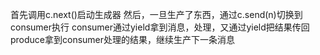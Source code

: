 首先调用c.next()启动生成器
然后，一旦生产了东西，通过c.send(n)切换到consumer执行
consumer通过yield拿到消息，处理，又通过yield把结果传回
produce拿到consumer处理的结果，继续生产下一条消息